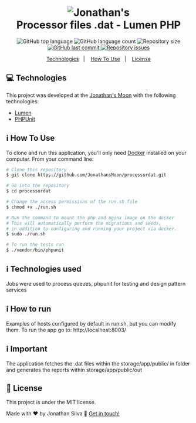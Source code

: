 
<h1 align="center">
    <img alt="Jonathan's" src="https://i.pinimg.com/originals/52/1a/fa/521afaada5d1c270249703e2420fbbb3.png" />
    <br>
    Processor files .dat - Lumen PHP
</h1>

<p align="center">
  <img alt="GitHub top language" src="https://img.shields.io/github/languages/top/JonathansMoon/processordat">

  <img alt="GitHub language count" src="https://img.shields.io/github/languages/count/JonathansMoon/processordat">

  <img alt="Repository size" src="https://img.shields.io/github/repo-size/JonathansMoon/processordat">
  <a href="https://github.com/JonathansMoon/processordat/commits/master">
    <img alt="GitHub last commit" src="https://img.shields.io/github/last-commit/JonathansMoon/processordat">
  </a>

  <a href="https://github.com/JonathansMoon/processordat/issues">
    <img alt="Repository issues" src="https://img.shields.io/github/issues/JonathansMoon/processordat.svg">
  </a>

<p align="center">
  <a href="#Moon-technologies">Technologies</a>&nbsp;&nbsp;&nbsp;|&nbsp;&nbsp;&nbsp;
  <a href="#information_source-how-to-use">How To Use</a>&nbsp;&nbsp;&nbsp;|&nbsp;&nbsp;&nbsp;
  <a href="#memo-license">License</a>
</p>

## :computer: Technologies

This project was developed at the [Jonathan's Moon](#) with the following technologies:

-  [Lumen](https://lumen.laravel.com/docs/8.x)
-  [PHPUnit](https://phpunit.de/)

## :information_source: How To Use

To clone and run this application, you'll only need [Docker](https://www.docker.com/) installed on your computer. From your command line:

```bash
# Clone this repository
$ git clone https://github.com/JonathansMoon/processordat.git

# Go into the repository
$ cd processordat

# Change the access permissions of the run.sh file
$ chmod +x ./run.sh

# Run the command to mount the php and nginx image on the docker
# This will automatically perform the migrations and seeds, 
# in addition to configuring and running your project via docker.
$ sudo ./run.sh

# To run the tests run
$ ./vendor/bin/phpunit

```
## :information_source: Technologies used
Jobs were used to process queues, phpunit for testing and design pattern services

## :information_source: How to run
Examples of hosts configured by default in run.sh, but you can modify them.
To run the app go to: http://localhost:8003/

## :information_source: Important
The application fetches the .dat files within the storage/app/public/ in folder and generates the reports within storage/app/public/out

## :memo: License
This project is under the MIT license.

Made with ♥ by Jonathan Silva :wave: [Get in touch!](https://www.linkedin.com/in/jonathan-silva-gomes-53271a168/)

[vc]: https://code.visualstudio.com/
